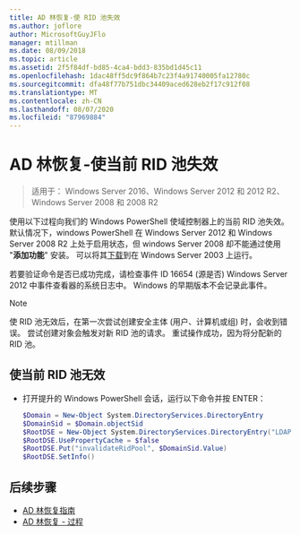 ```yaml
---
title: AD 林恢复-使 RID 池失效
ms.author: joflore
author: MicrosoftGuyJFlo
manager: mtillman
ms.date: 08/09/2018
ms.topic: article
ms.assetid: 2f5f84df-bd85-4ca4-bdd3-835bd1d45c11
ms.openlocfilehash: 1dac48ff5dc9f864b7c23f4a91740005fa12780c
ms.sourcegitcommit: dfa48f77b751dbc34409aced628eb2f17c912f08
ms.translationtype: MT
ms.contentlocale: zh-CN
ms.lasthandoff: 08/07/2020
ms.locfileid: "87969884"
---
```

# <a name="ad-forest-recovery---invalidating-the-current-rid-pool"></a>AD 林恢复-使当前 RID 池失效

>适用于： Windows Server 2016、Windows Server 2012 和 2012 R2、Windows Server 2008 和 2008 R2

使用以下过程向我们的 Windows PowerShell 使域控制器上的当前 RID 池失效。 默认情况下，windows PowerShell 在 Windows Server 2012 和 Windows Server 2008 R2 上处于启用状态，但 windows Server 2008 却不能通过使用 "**添加功能**" 安装。 可以将其[下载](https://www.microsoft.com/download/details.aspx?id=20020)到在 Windows Server 2003 上运行。

若要验证命令是否已成功完成，请检查事件 ID 16654 (源是否) Windows Server 2012 中事件查看器的系统日志中。 Windows 的早期版本不会记录此事件。

> [!NOTE]
> 使 RID 池无效后，在第一次尝试创建安全主体 (用户、计算机或组) 时，会收到错误。 尝试创建对象会触发对新 RID 池的请求。 重试操作成功，因为将分配新的 RID 池。

## <a name="to-invalidate-the-current-rid-pool"></a>使当前 RID 池无效

- 打开提升的 Windows PowerShell 会话，运行以下命令并按 ENTER：

   ```powershell
   $Domain = New-Object System.DirectoryServices.DirectoryEntry
   $DomainSid = $Domain.objectSid
   $RootDSE = New-Object System.DirectoryServices.DirectoryEntry("LDAP://RootDSE")
   $RootDSE.UsePropertyCache = $false
   $RootDSE.Put("invalidateRidPool", $DomainSid.Value)
   $RootDSE.SetInfo()
   ```

## <a name="next-steps"></a>后续步骤

- [AD 林恢复指南](AD-Forest-Recovery-Guide.md)
- [AD 林恢复 - 过程](AD-Forest-Recovery-Procedures.md)
